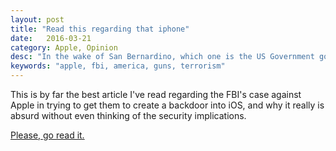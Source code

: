 ```yaml
---
layout: post
title: "Read this regarding that iphone"
date:   2016-03-21
category: Apple, Opinion
desc: "In the wake of San Bernardino, which one is the US Government going after?"
keywords: "apple, fbi, america, guns, terrorism"
---
```


This is by far the best article I've read regarding the FBI's case against Apple in trying to get them to create a backdoor into iOS, and why it really is absurd without even thinking of the security implications. 

[Please, go read it.](https://medium.com/@jamesallworth/the-u-s-has-gone-f-ing-mad-52e525f76447#.hgroee4u9)

